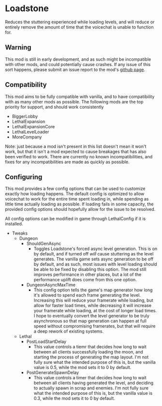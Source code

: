 # Loadstone
Reduces the stuttering experienced while loading levels, and will reduce or entirely remove the amount of time that the voicechat is unable to function for.

## Warning
This mod is still in early development, and as such might be incompatible with other mods, and could potentially cause crashes. If any issue of this sort happens, please submit an issue report to the mod's [github page](https://github.com/AdalynBlack/Loadstone/issues).

## Compatibility
This mod aims to be fully compatible with vanilla, and to have compatibility with as many other mods as possible. The following mods are the top priority for support, and should work consistently
- BiggerLobby
- LethalExpansion
- LethalExpansionCore
- LethalLevelLoader
- MoreCompany

Note: just because a mod isn't present in this list doesn't mean it won't work, but that it isn't a mod expected to cause breakages that has also been verified to work. There are currently no known incompatibilities, and fixes for any incompatibilities are made as quickly as possible.

## Configuring
This mod provides a few config options that can be used to customize exactly how loading happens. The default config is optimized to allow voicechat to work for the entire time spent loading in, while spending as little time actually loading as possible. If loading fails in some capacity, the provided config options should hopefully allow for the issue to be resolved.

All config options can be modified in game through LethalConfig if it is installed.

- Tweaks
  - Dungeon
    - ShouldGenAsync
      - Toggles Loadstone's forced async level generation. This is on by default, and if turned off *will* cause stuttering as the level generates. The vanilla game sets async generation to be off by default, and as such, most issues with level loading should be able to be fixed by disabling this option. The mod still improves performance in other places, but a lot of the performance uplift does come from this one option.
    - DungeonAsyncMaxTime
      - This config option tells the game's map generator how long it's allowed to spend each frame generating the level. Increasing this will reduce your framerate while loading, but allow for faster load times, while decreasing it will increase your framerate while loading, at the cost of longer load times. I hope to eventually convert the level generator to be truly asynchronous so that map generation can happen at full speed without compromising framerates, but that will require a deep rework of existing systems.
  - Lethal
    - PostLoadStartDelay
      - This value controls a tiemr that decides how long to wait between all clients successfully loading the moon, and starting the process of generating the map layout. I'm not fully sure what the intended purpose of this is, but the vanilla value is 0.5, while the mod sets it to 0 by default.
    - PostGenerateSpawnDelay
      - This value controls a timer that decides how long to wait between all clients having generated the level, and deciding to actually spawn in scrap and enemies. I'm not fully sure what the intended purpose of this is, but the vanilla value is 0.3, while the mod sets it to 0 by default.
